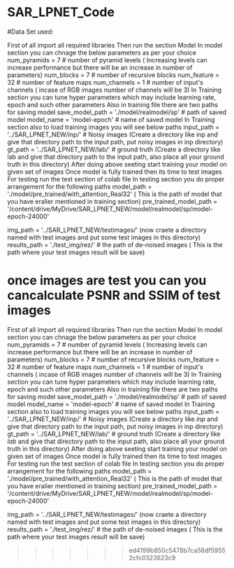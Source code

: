# SAR_LPNET_Code


#Data Set used: 

First of all import all required libraries Then run the section Model
In model section you can chnage the below parameters as per your choice 
num_pyramids = 7 # number of pyramid levels ( Increasing levels can increase performance but there will be an increase in number of parameters) 
num_blocks = 7 #
number of recursive blocks
num_feature = 32 # 
number of feature maps 
num_channels = 1 # 
number of input's channels ( incase of RGB images number of channels will be 3) 
In Training section you can tune hyper parameters which may include learning rate, epoch and such other parameters 
Also in training file there are two paths for saving model 
save_model_path = './model/realmodel/sp' # path of saved model model_name = 'model-epoch' # name of saved model 
In Training section also to load training images you will see below paths input_path = '../SAR_LPNET_NEW/inp/' # Noisy images (Create a directory like inp and give that directory path to the input path, put noisy images in inp directory) 
gt_path = '../SAR_LPNET_NEW/lab/' # ground truth (Create a directory like lab and give that directory path to the input path, also place all your ground truth in this directory) 
After doing above seeting start training your model on given set of images 
Once model is fully trained then its time to test images For testing run the test section of colab file
 In testing section you do proper arrangement for the following paths 
model_path = './model/pre_trained/with_attention_Real32' ( This is the path of model that you have eralier mentioned in training section)
 pre_trained_model_path = '/content/drive/MyDrive/SAR_LPNET_NEW/model/realmodel/sp/model-epoch-24000'

img_path = '../SAR_LPNET_NEW/testimages/' (now craete a directory named with test images and put some test images in this directory) 
results_path = './test_img/rez/' # the path of de-noised images ( This is the path where your test images result will be save)

once images are test you can you cancalculate PSNR and SSIM of test images 
=======
First of all import all required libraries
Then run the section Model
In model section you can chnage the below parameters as per your choice
num_pyramids = 7  # number of pyramid levels  ( Increasing levels can increase performance but there will be an increase in number of parameters)
num_blocks = 7    # number of recursive blocks
num_feature = 32  # number of feature maps
num_channels = 1  # number of input's channels ( incase of RGB images number of channels will be 3)
In Training section you can tune hyper parameters which may include learning rate, epoch and such other parameters
Also in training file there are two paths for saving model 
save_model_path = './model/realmodel/sp'  # path of saved model
model_name = 'model-epoch'    # name of saved model
In Training section also to load training images you will see below paths
input_path = '../SAR_LPNET_NEW/inp/' # Noisy images   (Create a directory like   *inp* and give that directory path to the input path, put noisy images in inp directory)
gt_path = '../SAR_LPNET_NEW/lab/'    # ground truth   (Create a directory like   *lab* and give that directory path to the input path, also place all your ground truth in this directory)
After doing above seeting start training your model on given set of images 
Once model is fully trained then its time to test images
For testing run the test section of colab file 
In testing section you do proper arrangement for the following paths
model_path = './model/pre_trained/with_attention_Real32'   ( This is the path of model that you have eralier mentioned in training section)
pre_trained_model_path = '/content/drive/MyDrive/SAR_LPNET_NEW/model/realmodel/sp/model-epoch-24000'

img_path = '../SAR_LPNET_NEW/testimages/'           (now craete a directory named with test images and put some test images in this directory)
results_path = './test_img/rez/' # the path of de-noised images  ( This is the path where your test images result will be save)
>>>>>>> ed4199b850c5478b7ca56df59552cfc0323623c9
